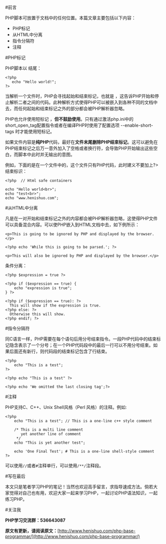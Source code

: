 #前言

PHP脚本可放置于文档中的任何位置。本篇文章主要包括以下内容：

* PHP标记
* 从HTML中分离
* 指令分隔符
* 注释

#PHP标记

PHP脚本以<?php 开头，以 ?> 结尾：

```
<?php 
   echo "Hello world!";
?>
```

当解析一个文件时，PHP会寻找起始和结束标记，也就是 <?php 和 ?>，这告诉PHP开始和停止解析二者之间的代码。此种解析方式使得PHP可以被嵌入到各种不同的文档中去，而任何起始和结束标记之外的部分都会被PHP解析器忽略。

PHP也允许使用短标记 <? 和 ?>，**但不鼓励使用**。只有通过激活php.ini中的 short_open_tag配置指令或者在编译PHP时使用了配置选项 --enable-short-tags 时才能使用短标记。

如果文件内容是**纯PHP**代码，最好在**文件末尾删除PHP结束标记**。这可以避免在 PHP结束标记之后万一意外加入了空格或者换行符，会导致PHP开始输出这些空白，而脚本中此时并无输出的意图。

例如，下面的是在一个文件中的，这个文件只有PHP代码，此时建义不要加上?>结束标识：

```
<?php  // Html safe containers 

echo "Hello world<br>";
echo "test<br>";
echo "www.henishuo.com"; 
```

#从HTML中分离

凡是在一对开始和结束标记之外的内容都会被PHP解析器忽略，这使得PHP文件可以具备混合内容。可以使PHP嵌入到HTML文档中去，如下例所示：

```
<p>This is going to be ignored by PHP and displayed by the browser.</p>

<?php echo 'While this is going to be parsed.'; ?>

<p>This will also be ignored by PHP and displayed by the browser.</p>
```

条件分离：

```
<?php $expression = true ?>

<?php if ($expression == true) {
	echo "expression is true";
} ?>

<?php if ($expression == true): ?>
  This will show if the expression is true.
<?php else: ?>
  Otherwise this will show.
<?php endif; ?>
```

#指令分隔符

同C语言一样，PHP需要在每个语句后用分号结束指令。一段PHP代码中的结束标记隐含表示了一个分号；在一个PHP代码段中的最后一行可以不用分号结束。如果后面还有新行，则代码段的结束标记包含了行结束。

```
<?php
    echo "This is a test";
?>

<?php echo "This is a test" ?>

<?php echo 'We omitted the last closing tag';?>
```

#注释

PHP支持C、C++、Unix Shell风格（Perl 风格）的注释。例如:

```
<?php
    echo "This is a test"; // This is a one-line c++ style comment
    
    /* This is a multi line comment
       yet another line of comment 
     */   
    echo "This is yet another test";
    
    echo 'One Final Test'; # This is a one-line shell-style comment
?>
```

可以使用`//`或者`#`注释单行，可以使用`/**/`注释段。

#写在最后

本文只是笔者学习PHP的笔记！当然也欢迎高手留言，求指导速成方法。倘若大家觉得对自己也有用，欢迎大家一起来学习PHP，一起讨论PHP语法知识，一起练习PHP。


#关注我

**PHP学习交流群：536643087**

**原文有更新，请阅读原文：**[http://www.henishuo.com/php-base-programmar/](http://www.henishuo.com/php-base-programmar/)



